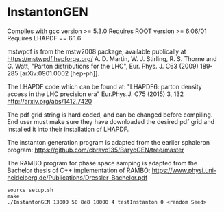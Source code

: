 # InstantonGEN
Compiles with gcc version >= 5.3.0
Requires ROOT version >= 6.06/01
Requires LHAPDF == 6.1.6

mstwpdf is from the mstw2008 package, available publically at https://mstwpdf.hepforge.org/
    A. D. Martin, W. J. Stirling, R. S. Thorne and G. Watt,
    "Parton distributions for the LHC",
    Eur. Phys. J. C63 (2009) 189-285
    [arXiv:0901.0002 [hep-ph]].

The LHAPDF code which can be found at:
    "LHAPDF6: parton density access in the LHC precision era"
    Eur.Phys.J. C75 (2015) 3, 132
    http://arxiv.org/abs/1412.7420

The pdf grid string is hard coded, and can be changed before compiling.
End user must make sure they have downloaded the desired pdf grid and
installed it into their installation of LHAPDF.

The instanton generation program is adapted from the earlier sphaleron program:
https://github.com/cbravo135/BaryoGEN/tree/master

The RAMBO program for phase space samping is adapted from the Bachelor thesis of C++ implementation of RAMBO:
https://www.physi.uni-heidelberg.de/Publications/Dressler_Bachelor.pdf

```
source setup.sh
make
./InstantonGEN 13000 50 8e8 10000 4 testInstanton 0 <random Seed>
```
